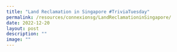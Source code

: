```yaml
---
title: "Land Reclamation in Singapore #TriviaTuesday"
permalink: /resources/connexionsg/LandReclamationinSingapore/
date: 2022-12-20
layout: post
description: ""
image: ""
---
```

